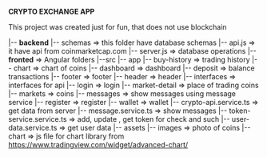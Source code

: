**CRYPTO EXCHANGE APP** 

This project was created just for fun, that does not use blockchain

|-- **backend** 
    |-- schemas => this folder have database schemas
    |-- api.js => it have api from coinmarketcap.com 
    |-- server.js => database operations 
|-- **fronted** => Angular folders
    |--src
       |-- app
            |-- buy-history => trading history
            |-- chart => chart of coins
            |-- dashboard => dashboard
            |-- deposit => balance transactions
            |-- footer => footer
            |-- header => header 
            |-- interfaces => interfaces for api 
            |-- login => login
            |-- market-detail => place of trading coins
            |-- markets => coins
            |-- messages => show messages using message service
            |-- register => register
            |-- wallet => wallet
            |-- crypto-api.service.ts => get data from server
            |-- message.service.ts => show messages 
            |-- token-service.service.ts => add, update , get token for check and such
            |-- user-data.service.ts => get user data
        |-- assets
            |-- images => photo of coins 
            |-- chart => js file for chart library from https://www.tradingview.com/widget/advanced-chart/


        
